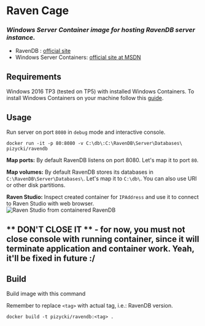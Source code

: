# Raven Cage
### _Windows Server Container image for hosting RavenDB server instance._

* RavenDB : [official site](https://ravendb.net/)
* Windows Server Containers: [official site at MSDN](https://msdn.microsoft.com/virtualization/windowscontainers/containers_welcome)

## Requirements

Windows 2016 TP3 (tested on TP5) with installed Windows Containers.
To install Windows Containers on your machine follow this [guide](https://msdn.microsoft.com/pl-pl/virtualization/windowscontainers/quick_start/quick_start_windows_server).

## Usage

Run server on port `8080` in `debug` mode and interactive console.

```
docker run -it -p 80:8080 -v C:\db\:C:\RavenDB\Server\Databases\ pizycki/ravendb
```

**Map ports:** By default RavenDB listens on port 8080. Let's map it to port `80`.

**Map volumes:** By default RavenDB stores its databases in `C:\RavenDB\Server\Databases\`. Let's map it to `C:\db\`. You can also use URI or other disk partitions.

**Raven Studio:** Inspect created container for `IPAddress` and use it to connect to Raven Studio with web browser.
![Raven Studio from containered RavenDB](http://imgur.com/yRTUMyW)

** DON'T CLOSE IT ** - for now, you must not close console with running container, since it will terminate application and container work. Yeah, it'll be fixed in future :/
---
## Build

Build image with this command

Remember to replace `<tag>` with actual tag, i.e.: RavenDB version.

```
docker build -t pizycki/ravendb:<tag> .
```

